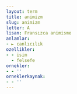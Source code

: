 ```yaml
---
layout: term
title: animizm
slug: animizm
letter: A
lisan: Fransızca animisme
anlamlar:
- ► canlıcılık
ozellikler:
- - isim
  - felsefe
ornekler:
- - ''
orneklerkaynak:
- - ''
---
```


